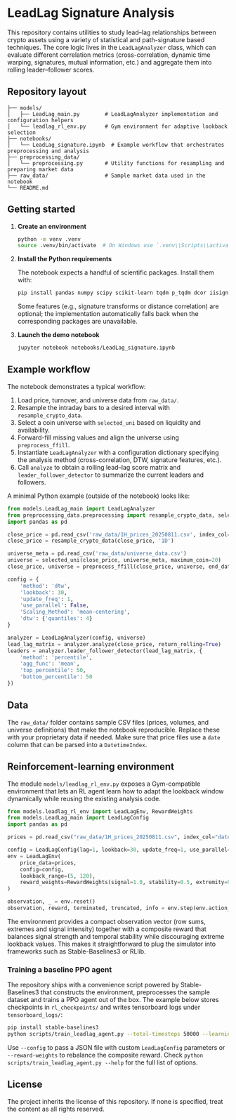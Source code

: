 # LeadLag Signature Analysis

This repository contains utilities to study lead–lag relationships between crypto assets using a
variety of statistical and path-signature based techniques. The core logic lives in the
`LeadLagAnalyzer` class, which can evaluate different correlation metrics (cross-correlation,
dynamic time warping, signatures, mutual information, etc.) and aggregate them into rolling
leader–follower scores.

## Repository layout

```
├── models/
│   ├── LeadLag_main.py        # LeadLagAnalyzer implementation and configuration helpers
│   └── leadlag_rl_env.py      # Gym environment for adaptive lookback selection
├── notebooks/
│   └── LeadLag_signature.ipynb  # Example workflow that orchestrates preprocessing and analysis
├── preprocessing_data/
│   └── preprocessing.py       # Utility functions for resampling and preparing market data
├── raw_data/                  # Sample market data used in the notebook
└── README.md
```

## Getting started

1. **Create an environment**
   ```bash
   python -m venv .venv
   source .venv/bin/activate  # On Windows use `.venv\\Scripts\\activate`
   ```

2. **Install the Python requirements**

   The notebook expects a handful of scientific packages. Install them with:
   ```bash
   pip install pandas numpy scipy scikit-learn tqdm p_tqdm dcor iisignature quantstats
   ```
   Some features (e.g., signature transforms or distance correlation) are optional; the
   implementation automatically falls back when the corresponding packages are unavailable.

3. **Launch the demo notebook**
   ```bash
   jupyter notebook notebooks/LeadLag_signature.ipynb
   ```

## Example workflow

The notebook demonstrates a typical workflow:

1. Load price, turnover, and universe data from `raw_data/`.
2. Resample the intraday bars to a desired interval with `resample_crypto_data`.
3. Select a coin universe with `selected_uni` based on liquidity and availability.
4. Forward-fill missing values and align the universe using `preprocess_ffill`.
5. Instantiate `LeadLagAnalyzer` with a configuration dictionary specifying the analysis
   method (cross-correlation, DTW, signature features, etc.).
6. Call `analyze` to obtain a rolling lead–lag score matrix and
   `leader_follower_detector` to summarize the current leaders and followers.

A minimal Python example (outside of the notebook) looks like:
```python
from models.LeadLag_main import LeadLagAnalyzer
from preprocessing_data.preprocessing import resample_crypto_data, selected_uni, preprocess_ffill
import pandas as pd

close_price = pd.read_csv('raw_data/1H_prices_20250811.csv', index_col='date', parse_dates=True)
close_price = resample_crypto_data(close_price, '1D')

universe_meta = pd.read_csv('raw_data/universe_data.csv')
universe = selected_uni(close_price, universe_meta, maximum_coin=20)
close_price, universe = preprocess_ffill(close_price, universe, end_date='2025-01-01')

config = {
    'method': 'dtw',
    'lookback': 30,
    'update_freq': 1,
    'use_parallel': False,
    'Scaling_Method': 'mean-centering',
    'dtw': {'quantiles': 4}
}

analyzer = LeadLagAnalyzer(config, universe)
lead_lag_matrix = analyzer.analyze(close_price, return_rolling=True)
leaders = analyzer.leader_follower_detector(lead_lag_matrix, {
    'method': 'percentile',
    'agg_func': 'mean',
    'top_percentile': 50,
    'bottom_percentile': 50
})
```

## Data

The `raw_data/` folder contains sample CSV files (prices, volumes, and universe definitions)
that make the notebook reproducible. Replace these with your proprietary data if needed. Make
sure that price files use a `date` column that can be parsed into a `DatetimeIndex`.

## Reinforcement-learning environment

The module `models/leadlag_rl_env.py` exposes a Gym-compatible environment that
lets an RL agent learn how to adapt the lookback window dynamically while
reusing the existing analysis code.

```python
from models.leadlag_rl_env import LeadLagEnv, RewardWeights
from models.LeadLag_main import LeadLagConfig
import pandas as pd

prices = pd.read_csv("raw_data/1H_prices_20250811.csv", index_col="date", parse_dates=True)

config = LeadLagConfig(lag=1, lookback=30, update_freq=1, use_parallel=False)
env = LeadLagEnv(
    price_data=prices,
    config=config,
    lookback_range=(5, 120),
    reward_weights=RewardWeights(signal=1.0, stability=0.5, extremity=0.05),
)

observation, _ = env.reset()
observation, reward, terminated, truncated, info = env.step(env.action_space.sample())
```

The environment provides a compact observation vector (row sums, extremes and
signal intensity) together with a composite reward that balances signal strength
and temporal stability while discouraging extreme lookback values.  This makes
it straightforward to plug the simulator into frameworks such as
Stable-Baselines3 or RLlib.

### Training a baseline PPO agent

The repository ships with a convenience script powered by Stable-Baselines3
that constructs the environment, preprocesses the sample dataset and trains a
PPO agent out of the box. The example below stores checkpoints in
`rl_checkpoints/` and writes tensorboard logs under `tensorboard_logs/`:

```bash
pip install stable-baselines3
python scripts/train_leadlag_agent.py --total-timesteps 50000 --learning-rate 1e-4
```

Use `--config` to pass a JSON file with custom `LeadLagConfig` parameters or
`--reward-weights` to rebalance the composite reward. Check `python
scripts/train_leadlag_agent.py --help` for the full list of options.

## License

The project inherits the license of this repository. If none is specified, treat the content as
all rights reserved.
